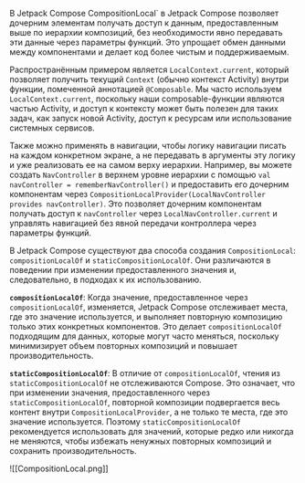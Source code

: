 В Jetpack Compose CompositionLocal` в Jetpack Compose позволяет дочерним элементам получать доступ к данным, предоставленным выше по иерархии композиций, без необходимости явно передавать эти данные через параметры функций. Это упрощает обмен данными между компонентами и делает код более чистым и поддерживаемым.

Распространённым примером является `LocalContext.current`, который позволяет получить текущий `Context` (обычно контекст Activity) внутри функции, помеченной аннотацией `@Composable`. Мы часто используем `LocalContext.current`, поскольку наши composable-функции являются частью Activity, и доступ к контексту может быть полезен для таких задач, как запуск новой Activity, доступ к ресурсам или использование системных сервисов.

Также можно применять в навигации, чтобы логику навигации писать на каждом конкретном экране, а не передавать в аргументы эту логику и уже реализовать ее на самом верху иерархии. Например, вы можете создать `NavController` в верхнем уровне иерархии с помощью `val navController = rememberNavController()` и предоставить его дочерним компонентам через `CompositionLocalProvider(LocalNavController provides navController)`. Это позволяет дочерним компонентам получать доступ к `navController` через `LocalNavController.current` и управлять навигацией без явной передачи контроллера через параметры функций.

В Jetpack Compose существуют два способа создания `CompositionLocal`: `compositionLocalOf` и `staticCompositionLocalOf`. Они различаются в поведении при изменении предоставленного значения и, следовательно, в подходах к их использованию.

**`compositionLocalOf`**: Когда значение, предоставленное через `compositionLocalOf`, изменяется, Jetpack Compose отслеживает места, где это значение используется, и выполняет повторную композицию только этих конкретных компонентов. Это делает `compositionLocalOf` подходящим для данных, которые могут часто меняться, поскольку минимизирует объем повторных композиций и повышает производительность.

**`staticCompositionLocalOf`**: В отличие от `compositionLocalOf`, чтения из `staticCompositionLocalOf` не отслеживаются Compose. Это означает, что при изменении значения, предоставленного через `staticCompositionLocalOf`, повторной композиции подвергается весь контент внутри `CompositionLocalProvider`, а не только те места, где это значение используется. Поэтому `staticCompositionLocalOf` рекомендуется использовать для значений, которые редко или никогда не меняются, чтобы избежать ненужных повторных композиций и сохранить производительность.

![[CompositionLocal.png]]